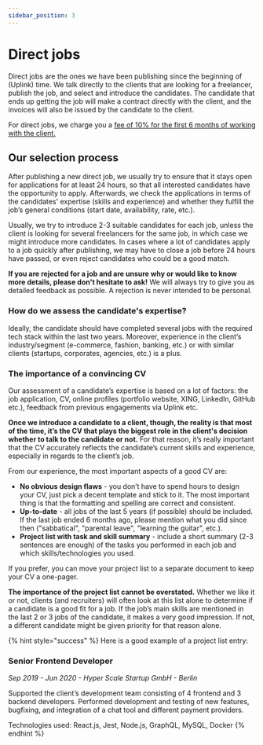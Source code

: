 ```yaml
---
sidebar_position: 3
---
```


# Direct jobs

Direct jobs are the ones we have been publishing since the beginning of (Uplink) time. We talk directly to the clients that are looking for a freelancer, publish the job, and select and introduce the candidates. The candidate that ends up getting the job will make a contract directly with the client, and the invoices will also be issued by the candidate to the client.

For direct jobs, we charge you a [fee of 10% for the first 6 months of working with the client.](our-fee.md)

## Our selection process

After publishing a new direct job, we usually try to ensure that it stays open for applications for at least 24 hours, so that all interested candidates have the opportunity to apply. Afterwards, we check the applications in terms of the candidates' expertise (skills and experience) and whether they fulfill the job’s general conditions (start date, availability, rate, etc.).

Usually, we try to introduce 2-3 suitable candidates for each job, unless the client is looking for several freelancers for the same job, in which case we might introduce more candidates. In cases where a lot of candidates apply to a job quickly after publishing, we may have to close a job before 24 hours have passed, or even reject candidates who could be a good match.

**If you are rejected for a job and are unsure why or would like to know more details, please don't hesitate to ask!** We will always try to give you as detailed feedback as possible. A rejection is never intended to be personal.

### How do we assess the candidate's expertise?

Ideally, the candidate should have completed several jobs with the required tech stack within the last two years. Moreover, experience in the client’s industry/segment (e-commerce, fashion, banking, etc.) or with similar clients (startups, corporates, agencies, etc.) is a plus.

### The importance of a convincing CV

Our assessment of a candidate’s expertise is based on a lot of factors: the job application, CV, online profiles (portfolio website, XING, LinkedIn, GitHub etc.), feedback from previous engagements via Uplink etc.

**Once we introduce a candidate to a client, though, the reality is that most of the time, it’s the CV that plays the biggest role in the client's decision whether to talk to the candidate or not.** For that reason, it’s really important that the CV accurately reflects the candidate’s current skills and experience, especially in regards to the client’s job.

From our experience, the most important aspects of a good CV are:

* **No obvious design flaws** - you don’t have to spend hours to design your CV, just pick a decent template and stick to it. The most important thing is that the formatting and spelling are correct and consistent.
* **Up-to-date** - all jobs of the last 5 years (if possible) should be included. If the last job ended 6 months ago, please mention what you did since then ("sabbatical", "parental leave", "learning the guitar", etc.).
* **Project list with task and skill summary** - include a short summary (2-3 sentences are enough) of the tasks you performed in each job and which skills/technologies you used.

If you prefer, you can move your project list to a separate document to keep your CV a one-pager.

**The importance of the project list cannot be overstated.** Whether we like it or not, clients (and recruiters) will often look at this list alone to determine if a candidate is a good fit for a job. If the job’s main skills are mentioned in the last 2 or 3 jobs of the candidate, it makes a very good impression. If not, a different candidate might be given priority for that reason alone.

{% hint style="success" %}
Here is a good example of a project list entry:

### Senior Frontend Developer

_Sep 2019 - Jun 2020 - Hyper Scale Startup GmbH - Berlin_

Supported the client’s development team consisting of 4 frontend and 3 backend developers. Performed development and testing of new features, bugfixing, and integration of a chat tool and different payment providers.

Technologies used: React.js, Jest, Node.js, GraphQL, MySQL, Docker
{% endhint %}
